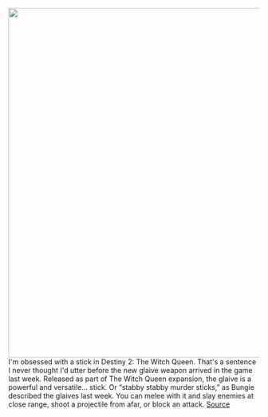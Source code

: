 <img src='https://cdn.vox-cdn.com/thumbor/Sug2L4dkvvb7kAT5weK5Fair2RE=/0x0:3840x2160/1200x800/filters:focal(1613x773:2227x1387)/cdn.vox-cdn.com/uploads/chorus_image/image/70560533/2022_TWQ_Gear_Large15.0.jpg' width='700px' /><br/>
I'm obsessed with a stick in Destiny 2: The Witch Queen. That's a sentence I never thought I'd utter before the new glaive weapon arrived in the game last week. Released as part of The Witch Queen expansion, the glaive is a powerful and versatile... stick. Or “stabby stabby murder sticks,” as Bungie described the glaives last week. You can melee with it and slay enemies at close range, shoot a projectile from afar, or block an attack.
<a href='https://www.theverge.com/2022/2/28/22954604/destiny-2-the-witch-queen-glaive-review'> Source <a/>